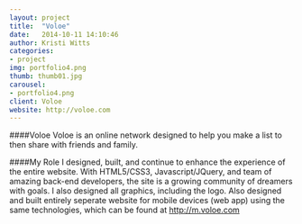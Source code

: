 ```yaml
---
layout: project
title:  "Voloe"
date:   2014-10-11 14:10:46
author: Kristi Witts
categories:
- project
img: portfolio4.png
thumb: thumb01.jpg
carousel:
- portfolio4.png
client: Voloe
website: http://voloe.com
---
```

####Voloe
Voloe is an online network designed to help you make a list to then share with friends and family.

####My Role
I designed, built, and continue to enhance the experience of the entire website. With HTML5/CSS3, Javascript/JQuery, and team of amazing back-end developers, the site is a growing community of dreamers with goals. I also designed all graphics, including the logo. Also designed and built entirely seperate website for mobile devices (web app) using the same technologies, which can be found at <a href="http://m.voloe.com">http://m.voloe.com</a>
